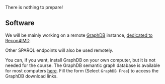 There is nothing to prepare!

## Software

We will be mainly working on a remote [GraphDB](https://graphdb.ontotext.com/) instance, [dedicated to Recon4IMD](https://reconx.vital-it.ch/).

Other SPARQL endpoints will also be used remotely.

You can, if you want, install GraphDB on your own computer, but it is not needed for the course. The GraphDB semantic graph database is available for most computers [here](https://www.ontotext.com/products/graphdb/download/). Fill the form (Select `GraphDB Free`) to access the GraphDB download links.

